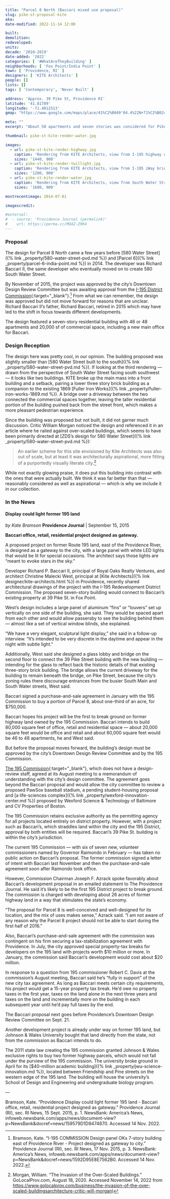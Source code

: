 ```yaml
---
title: "Parcel 8 North (Baccari mixed use proposal)"
slug: pike-st-proposal-kite
aka:
date-modified: 2022-11-14 12:00

built:
demolition:
redeveloped:
units:
decade: '2010-2019'
date-added: '2022'
categories: [ '#WhatAreTheyBuilding' ]
neighborhoods: [ 'Fox Point/India Point' ]
town: [ 'Providence, RI' ]
designers: [ 'KITE Architects' ]
people: []
lists: []
tags: [ 'Contemporary', 'Never Built' ]

address: 'Approx. 39 Pike St, Providence RI'
latitude: '41.81789'
longitude: '-71.4012513'
gmap: "https://www.google.com/maps/place/41%C2%B049'04.4%22N+71%C2%B024'00.6%22W/@41.81789,-71.4012513,18z/data=!3m1!4b1!4m14!1m7!3m6!1s0x89e44540a82dc65f:0x39843957e0ed8d71!2sS+Water+St+%26+Pike+St,+Providence,+RI+02903!3b1!8m2!3d41.8177146!4d-71.4008224!3m5!1s0x0:0x2155832438649879!7e2!8m2!3d41.8178885!4d-71.4001572"

meta: ""
excerpt: "About 50 apartments and seven stories was considered for Pike Street with an unusual screen wall featuring a LED lighting display"

thumbnail: pike-st-kite-render-water.jpg

images:
  - url: pike-st-kite-render-highway.jpg
    caption: 'Rendering from KITE Architects, view from I-195 highway off ramp. Albert Garcia, AIA as Principal-in-charge.'
    sizes: '1440, 900'
  - url: pike-st-kite-render-twillight.jpg
    caption: 'Rendering from KITE Architects, view from I-195 iWay bridge at dusk, with lighting wall. Albert Garcia, AIA as Principal-in-charge.'
    sizes: '1200, 900'
  - url: pike-st-kite-render-water.jpg
    caption: 'Rendering from KITE Architects, view from South Water Street at dusk. Albert Garcia, AIA as Principal-in-charge.'
    sizes: '1600, 900'

mostrecentimage: 2014-07-01

imagescredit:

#external:
#  - source: 'Providence Journal (permalink)'
#    url: https://perma.cc/MQ4Z-Z9K4
---
```


### Proposal

The design for Parcel 8 North came a few years before [580 Water Street]({% link _property/580-water-street-pvd.md %}) and [Parcel 6]({% link _property/parcel-6-india-point.md %}) in 2014. The developer was Richard Baccari II, the same developer who eventually moved on to create 580 South Water Street.

By November of 2015, the project was approved by the city’s Downtown Design Review Committee but was awaiting approval from the [I-195 District Commission](//www.195district.com){:target="_blank"}.[^1] From what we can remember, the design was approved but did not move forward for reasons that are unclear. Richard Baccari II’s father, Richard Baccari, retired in 2015 which may have led to the shift in focus towards different developments.

[^1]: Bramson, Kate. “I-195 COMMISSION Design panel OKs 7-story building east of Providence River - Project designed as gateway to city.” Providence Journal (RI), sec. RI News, 17 Nov. 2015, p. 3. NewsBank: America’s News, infoweb.newsbank.com/apps/news/document-view?p=NewsBank&docref=news/1592D95E8E7562B0. Accessed 14 Nov. 2022.

The design featured a seven-story residential building with 46 or 48 apartments and 20,000 sf of commercial space, including a new main office for Baccari.


### Design Reception

The design here was pretty cool, in our opinion. The building proposed was slightly smaller than [580 Water Street built to the south]({% link _property/580-water-street-pvd.md %}). If looking at the third rendering — drawn from the perspective of South Water Street facing south southwest — it looks like two buildings. KITE broke up the main mass into a front building and a setback, pairing a lower three story brick building as a companion to the existing 1869 [Fuller Iron Works]({% link _property/fuller-iron-works-1869.md %}). A bridge over a driveway between the two connected the commercial spaces together, leaving the taller residential portion of the building pushed back from the street front, which makes a more pleasant pedestrian experience.

Since the building was proposed but not built, it did not garner much discussion. Critic William Morgan noticed the design and referenced it in an article where he railed against over-scaled buildings, which seems to have been primarily directed at [ZDS’s design for 580 Water Street]({% link _property/580-water-street-pvd.md %}):

> An earlier scheme for this site envisioned by Kite Architects was also out of scale, but at least it was architecturally aspirational, more fitting of a purportedly visually literate city.[^2]

While not exactly glowing praise, it does put this building into contrast with the ones that were actually built. We think it was far better than that — reasonably considered as well as aspirational — which is why we include it in our collection.

[^2]: Morgan, William. “The Invasion of the Over-Scaled Buildings.” GoLocalProv.com, August 18, 2020. Accessed November 14, 2022 from https://www.golocalprov.com/business/the-invasion-of-the-over-scaled-buildingsarchitecture-critic-will-morgan)


### In the News

#### Display could light former 195 land

_by Kate Bramson_
**Providence Journal** | September 15, 2015

**Baccari office, retail, residential project designed as gateway.**

A proposed project on former Route 195 land, east of the Providence River, is designed as a gateway to the city, with a large panel with white LED lights that would be lit for special occasions. The architect says those lights are “meant to evoke stars in the sky.”

Developer Richard P. Baccari II, principal of Royal Oaks Realty Ventures, and architect Christine Malecki West, principal at [Kite Architects]({% link designer/kite-architects.html %}) in Providence, recently shared architectural drawings of the project with the I-195 Redevelopment District Commission. The proposed seven-story building would connect to Baccari’s existing property at 39 Pike St. in Fox Point.

West’s design includes a large panel of aluminum “fins” or “louvers” set up vertically on one side of the building, she said. They would be spaced apart from each other and would allow passersby to see the building behind them — almost like a set of vertical window blinds, she explained.

“We have a very elegant, sculptural light display,” she said in a follow-up interview. “It’s intended to be very discrete in the daytime and appear in the night with subtle light.”

Additionally, West said she designed a glass lobby and bridge on the second floor to connect the 39 Pike Street building with the new building — intending for the glass to reflect back the historic details of that existing three-story brick building. The bridge allows the current driveway for the building to remain beneath the bridge, on Pike Street, because the city’s zoning rules there discourage entrances from the busier South Main and South Water streets, West said.

Baccari signed a purchase-and-sale agreement in January with the 195 Commission to buy a portion of Parcel 8, about one-third of an acre, for $750,000.

Baccari hopes his project will be the first to break ground on former highway land owned by the 195 Commission. Baccari intends to build 80,000 square feet of office, retail and residential space — about 20,000 square feet would be office and retail and about 60,000 square feet would be 46 to 48 apartments, he and West said.

But before the proposal moves forward, the building’s design must be approved by the city’s Downtown Design Review Committee and by the 195 Commission.

[The 195 Commission](//www.195district.com){:target="_blank"}, which does not have a design-review staff, agreed at its August meeting to a memorandum of understanding with the city’s design committee. The agreement goes beyond the Baccari proposal and would allow the city committee to review a proposed PawSox baseball stadium, a pending student-housing proposal and [a life-sciences complex]({% link _property/wexford-innovation-center.md %}) proposed by Wexford Science & Technology of Baltimore and CV Properties of Boston.

The 195 Commission retains exclusive authority as the permitting agency for all projects located entirely on district property. However, with a project such as Baccari’s, which straddles land within the city and the 195 District, approval by both entities will be required. Baccari’s 39 Pike St. building is within the city’s jurisdiction.

The current 195 Commission — with six of seven new, volunteer commissioners named by Governor Raimondo in February — has taken no public action on Baccari’s proposal. The former commission signed a letter of intent with Baccari last November and then the purchase-and-sale agreement soon after Raimondo took office.

However, Commission Chairman Joseph F. Azrack spoke favorably about Baccari’s development proposal in an emailed statement to The Providence Journal. He said it’s likely to be the first 195 District project to break ground. The commission is charged with developing about 26 acres of former highway land in a way that stimulates the state’s economy.

“The proposal for Parcel 8 is well-conceived and well-designed for its location, and the mix of uses makes sense,” Azrack said. “I am not aware of any reason why the Parcel 8 project should not be able to start during the first half of 2016.”

Also, Baccari’s purchase-and-sale agreement with the commission was contingent on his firm securing a tax-stabilization agreement with Providence. In July, the city approved special property-tax breaks for developers on the 195 land with projects worth $10 million or more. In January, the commission said Baccari’s development would cost about $20 million.

In response to a question from 195 commissioner Robert C. Davis at the commission’s August meeting, Baccari said he’s “fully in support” of the new city tax agreement. As long as Baccari meets certain city requirements, his project would get a 15-year property tax break. He’d owe no property taxes in the first year, taxes on the land alone in the next three years and taxes on the land and incrementally more on the building in each subsequent year until he’d pay full taxes by the end.

The Baccari proposal next goes before Providence’s Downtown Design Review Committee on Sept. 21.

Another development project is already under way on former 195 land, but Johnson & Wales University bought that land directly from the state, not from the commission as Baccari intends to do.

The 2011 state law creating the 195 commission granted Johnson & Wales exclusive rights to buy two former highway parcels, which would not fall under the purview of the 195 commission. The university broke ground in April for its [$40-million academic building]({% link _property/jwu-science-innovation.md %}), located between Friendship and Pine streets on the western edge of the 195 land. The building will house the university’s School of Design and Engineering and undergraduate biology program.

—

Bramson, Kate. “Providence Display could light former 195 land - Baccari office, retail, residential project designed as gateway.” Providence Journal (RI), sec. RI News, 15 Sept. 2015, p. 1. NewsBank: America’s News, infoweb.newsbank.com/apps/news/document-view?p=NewsBank&docref=news/159579D1D9474870. Accessed 14 Nov. 2022.
